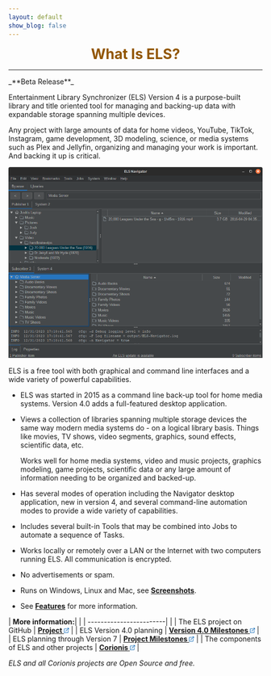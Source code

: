 ```yaml
---
layout: default
show_blog: false
---
```


<center><span style="font-size: 28px; font-face: bold; font-weight: bold; margin-top: 10px; color: #925600;">What Is ELS?</span></center>
<hr/>
_**Beta Release**_

Entertainment Library Synchronizer (ELS) Version 4 is a purpose-built library and title oriented tool for managing and backing-up data
with expandable storage spanning multiple devices.

Any project with large amounts of data for home videos, YouTube, TikTok, Instagram, game development, 3D modeling, science, or media systems such as Plex
and Jellyfin, organizing and managing your work is important. And backing it up is critical.

<img src="assets/images/media-server-01.png" border="0"/>

ELS is a free tool with both graphical and command line interfaces and a wide variety of powerful capabilities.

 * ELS was started in 2015 as a command line back-up tool for home media systems. Version 4.0 adds a full-featured desktop application.

 * Views a collection of libraries spanning multiple storage devices the same way modern media systems do - on a logical library basis. 
   Things like movies, TV shows, video segments, graphics, sound effects, scientific data, etc.
   
   Works well for home media systems, video and music projects, graphics modeling, game projects, scientific data or any large amount 
   of information needing to be organized and backed-up.

 * Has several modes of operation including the Navigator desktop application, new in version 4, and several command-line automation modes to provide a 
  wide variety of capabilities.

 * Includes several built-in Tools that may be combined into Jobs to automate a sequence of Tasks.

 * Works locally or remotely over a LAN or the Internet with two computers running ELS. All communication is encrypted.

 * No advertisements or spam.

 * Runs on Windows, Linux and Mac, see [<b>Screenshots</b>](screenshots.md).

 * See [<b>Features</b>](features.md) for more information.

| <b>More information:</b>| |
| ------------------------| |
| The ELS project on GitHub | <a href="{{ site.github.repository_url }}" target="_blank"><b>Project <img src="assets/images/link.png" alt="" title="On GitHub" align="bottom" border="0"/></b></a> |
| ELS Version 4.0 planning | <a href="{{ site.milestones4_url }}" target="_blank"><b>Version 4.0 Milestones <img src="assets/images/link.png" alt="" title="On GitHub" align="bottom" border="0"/></b></a> |
| ELS planning through Version 7 | <a href="{{ site.milestones_url }}" target="_blank"><b>Project Milestones <img src="assets/images/link.png" alt="" title="On GitHub" align="bottom" border="0"/></b></a> |
| The components of ELS and other projects | <a href="{{ site.home_url }}" target="_blank"><b>Corionis <img src="assets/images/link.png" alt="" title="On GitHub" align="bottom" border="0"/></b></a> |

_ELS and all Corionis projects are Open Source and free._
